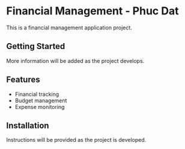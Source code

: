 # Financial Management - Phuc Dat

This is a financial management application project.

## Getting Started

More information will be added as the project develops.

## Features

- Financial tracking
- Budget management
- Expense monitoring

## Installation

Instructions will be provided as the project is developed.
